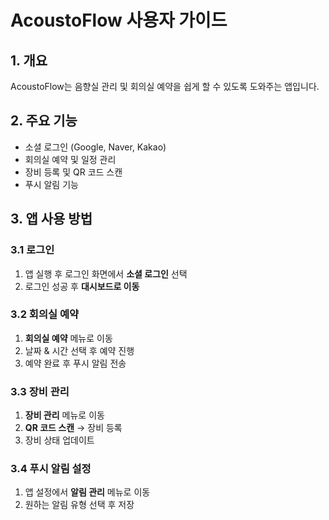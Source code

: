 # AcoustoFlow 사용자 가이드

## 1. 개요
AcoustoFlow는 음향실 관리 및 회의실 예약을 쉽게 할 수 있도록 도와주는 앱입니다.

## 2. 주요 기능
- 소셜 로그인 (Google, Naver, Kakao)
- 회의실 예약 및 일정 관리
- 장비 등록 및 QR 코드 스캔
- 푸시 알림 기능

## 3. 앱 사용 방법

### 3.1 로그인
1. 앱 실행 후 로그인 화면에서 **소셜 로그인** 선택  
2. 로그인 성공 후 **대시보드로 이동**

### 3.2 회의실 예약
1. **회의실 예약** 메뉴로 이동  
2. 날짜 & 시간 선택 후 예약 진행  
3. 예약 완료 후 푸시 알림 전송  

### 3.3 장비 관리
1. **장비 관리** 메뉴로 이동  
2. **QR 코드 스캔** → 장비 등록  
3. 장비 상태 업데이트  

### 3.4 푸시 알림 설정
1. 앱 설정에서 **알림 관리** 메뉴로 이동  
2. 원하는 알림 유형 선택 후 저장  
